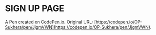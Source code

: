 # SIGN UP PAGE

A Pen created on CodePen.io. Original URL: [https://codepen.io/OP-Sukhera/pen/JjgmVWN](https://codepen.io/OP-Sukhera/pen/JjgmVWN).

